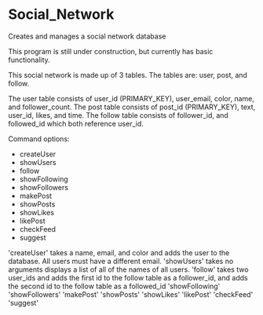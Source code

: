 # Social_Network
Creates and manages a social network database

This program is still under construction, but currently has basic functionality. 

This social network is made up of 3 tables. The tables are: user, post, and follow. 

The user table consists of user_id (PRIMARY_KEY), user_email, color, name, and follower_count.
The post table consists of post_id (PRIMARY_KEY), text, user_id, likes, and time. 
The follow table consists of follower_id, and followed_id which both reference user_id. 

Command options:
  - createUser
  - showUsers
  - follow
  - showFollowing
  - showFollowers
  - makePost
  - showPosts
  - showLikes
  - likePost
  - checkFeed
  - suggest

'createUser' takes a name, email, and color and adds the user to the database. All users must have a different email. 
'showUsers' takes no arguments displays a list of all of the names of all users.
'follow' takes two user_ids and adds the first id to the follow table as a follower_id, and adds the second id to the follow table as a followed_id
'showFollowing'
'showFollowers'
'makePost'
'showPosts'
'showLikes'
'likePost'
'checkFeed'
'suggest'

